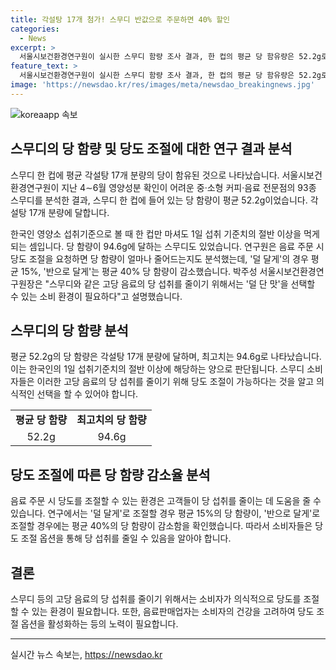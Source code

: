 ```yaml
---
title: 각설탕 17개 첨가! 스무디 반값으로 주문하면 40% 할인
categories:
  - News
excerpt: >
  서울시보건환경연구원이 실시한 스무디 함량 조사 결과, 한 컵의 평균 당 함유량은 52.2g로, 각설탕 17개 분량에 달한다. 이는 한국인의 1일 섭취 기준치의 절반 이상을 넘는 양이며, 최고 당 함량은 94.6g에 이른다. 또한, 스무디의 당도를 조절하는 방법으로 당 함량을 15%에서 40%까지 감소시킬 수 있음이 확인되었다. 박주성 서울시보건환경연구원장은 고당 음료의 섭취를 줄이기 위해 소비자가 덜 단 맛을 선택할 수 있는 환경이 필요하다고 강조했다. (길이: 150자)
feature_text: >
  서울시보건환경연구원이 실시한 스무디 함량 조사 결과, 한 컵의 평균 당 함유량은 52.2g로, 각설탕 17개 분량에 달한다. 이는 한국인의 1일 섭취 기준치의 절반 이상을 넘는 양이며, 최고 당 함량은 94.6g에 이른다. 또한, 스무디의 당도를 조절하는 방법으로 당 함량을 15%에서 40%까지 감소시킬 수 있음이 확인되었다. 박주성 서울시보건환경연구원장은 고당 음료의 섭취를 줄이기 위해 소비자가 덜 단 맛을 선택할 수 있는 환경이 필요하다고 강조했다. (길이: 150자)
image: 'https://newsdao.kr/res/images/meta/newsdao_breakingnews.jpg'
---
```


<p><img src="httpss://newsdao.kr/res/images/meta/newsdao_breakingnews.jpg" alt="koreaapp 속보" /></p>

<h2>스무디의 당 함량 및 당도 조절에 대한 연구 결과 분석</h2>

<p data-ke-size="size16">스무디 한 컵에 평균 각설탕 17개 분량의 당이 함유된 것으로 나타났습니다. 서울시보건환경연구원이 지난 4∼6월 영양성분 확인이 어려운 중·소형 커피·음료 전문점의 93종 스무디를 분석한 결과, 스무디 한 컵에 들어 있는 당 함량이 평균 52.2g이었습니다. 각설탕 17개 분량에 달합니다. </p>

<p data-ke-size="size16">한국인 영양소 섭취기준으로 볼 때 한 컵만 마셔도 1일 섭취 기준치의 절반 이상을 먹게 되는 셈입니다. 당 함량이 94.6g에 달하는 스무디도 있었습니다. 연구원은 음료 주문 시 당도 조절을 요청하면 당 함량이 얼마나 줄어드는지도 분석했는데, '덜 달게'의 경우 평균 15%, '반으로 달게'는 평균 40% 당 함량이 감소했습니다. 박주성 서울시보건환경연구원장은 "스무디와 같은 고당 음료의 당 섭취를 줄이기 위해서는 '덜 단 맛'을 선택할 수 있는 소비 환경이 필요하다"고 설명했습니다.</p>

<h2 data-ke-size="size26">스무디의 당 함량 분석</h2>

<p data-ke-size="size16">평균 52.2g의 당 함량은 각설탕 17개 분량에 달하며, 최고치는 94.6g로 나타났습니다. 이는 한국인의 1일 섭취기준치의 절반 이상에 해당하는 양으로 판단됩니다. 스무디 소비자들은 이러한 고당 음료의 당 섭취를 줄이기 위해 당도 조절이 가능하다는 것을 알고 의식적인 선택을 할 수 있어야 합니다.</p>

<table>
  <tr>
    <td style="text-align: center; height: 17px;"><b>평균 당 함량</b></td>
    <td style="text-align: center; height: 17px;"><b>최고치의 당 함량</b></td>
  </tr>
  <tr>
    <td style="text-align: center; height: 17px;">52.2g</td>
    <td style="text-align: center; height: 17px;">94.6g</td>
  </tr>
</table>

<h2 data-ke-size="size26">당도 조절에 따른 당 함량 감소율 분석</h2>

<p data-ke-size="size16">음료 주문 시 당도를 조절할 수 있는 환경은 고객들이 당 섭취를 줄이는 데 도움을 줄 수 있습니다. 연구에서는 '덜 달게'로 조절할 경우 평균 15%의 당 함량이, '반으로 달게'로 조절할 경우에는 평균 40%의 당 함량이 감소함을 확인했습니다. 따라서 소비자들은 당도 조절 옵션을 통해 당 섭취를 줄일 수 있음을 알아야 합니다.</p>

<h2 data-ke-size="size26">결론</h2>

<p data-ke-size="size16">스무디 등의 고당 음료의 당 섭취를 줄이기 위해서는 소비자가 의식적으로 당도를 조절할 수 있는 환경이 필요합니다. 또한, 음료판매업자는 소비자의 건강을 고려하여 당도 조절 옵션을 활성화하는 등의 노력이 필요합니다.</p>

<hr>

<p data-ke-size="size16"></p>
실시간 뉴스 속보는, <a href="https://newsdao.kr" rel="dofollow">https://newsdao.kr</a>


